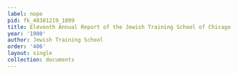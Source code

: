 ```yaml
---
label: nope
pid: fk_40381219_1899
title: Eleventh Annual Report of the Jewish Training School of Chicago for 1899-1900
year: '1900'
author: Jewish Training School
order: '406'
layout: single
collection: documents
---
```

